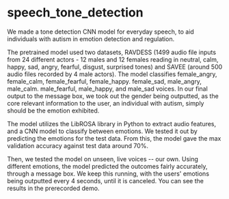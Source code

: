 # speech_tone_detection

We made a tone detection CNN model for everyday speech, to aid individuals with autism in emotion detection and regulation.

The pretrained model used two datasets, RAVDESS (1499 audio file inputs from 24 different actors - 12 males and 12 females reading in neutral, calm, happy, sad, angry, fearful, disgust, surprised tones) and SAVEE (around 500 audio files recorded by 4 male actors). The model classifies female_angry, female_calm, female_fearful, female_happy. female_sad, male_angry, male_calm. male_fearful, male_happy, and male_sad voices. In our final output to the message box, we took out the gender being outputted, as the core relevant information to the user, an individual with autism, simply should be the emotion exhibited. 

The model utilizes the LibROSA library in Python to extract audio features, and a CNN model to classify between emotions. We tested it out by predicting the emotions for the test data. From this, the model gave the max validation accuracy against test data around 70%.

Then, we tested the model on unseen, live voices -- our own. Using different emotions, the model predicted the outcomes fairly accurately, through a message box. We keep this running, with the users' emotions being outputted every 4 seconds, until it is canceled. You can see the results in the prerecorded demo.
